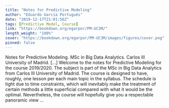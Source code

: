 ```yaml
---
title: "Notes for Predictive Modeling"
author: "Eduardo García Portugués"
date: "2019-12-17T21:01:56Z"
tags: [Predictive Model, Course]
link: "https://bookdown.org/egarpor/PM-UC3M/"
length_weight: "100%"
cover: "https://bookdown.org/egarpor/PM-UC3M/images/figures/cover.png"
pinned: false
---
```


Notes for Predictive Modeling. MSc in Big Data Analytics.
Carlos III University of Madrid. [...] Welcome to the notes for Predictive Modeling for the course 2019/2020. The subject is part of the MSc in Big Data Analytics from Carlos III University of Madrid. The course is designed to have, roughly, one lesson per each main topic in the syllabus. The schedule is tight due to time constraints, which will inevitably make the treatment of certain methods a little superficial compared with what it would be the optimal. Nevertheless, the course will hopefully give you a respectable panoramic view ...
